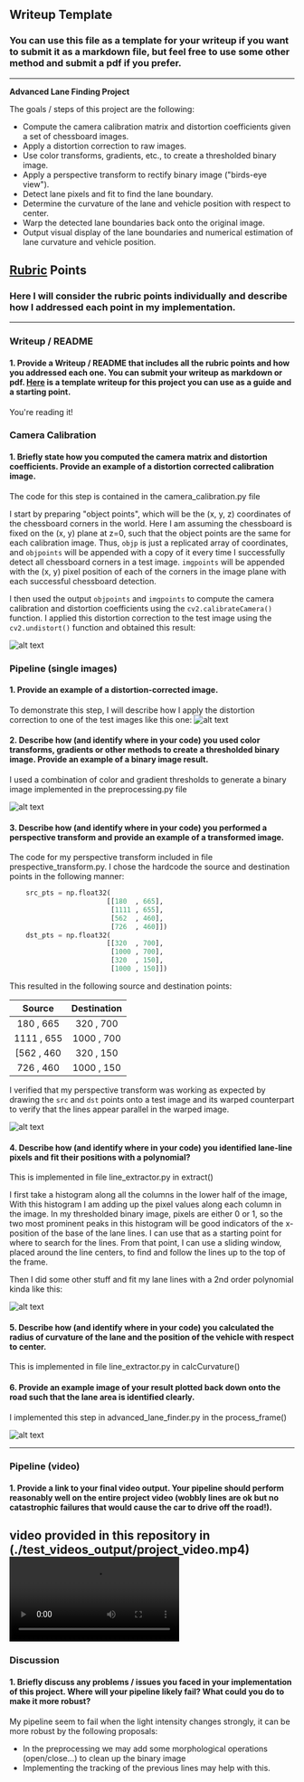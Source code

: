 ## Writeup Template

### You can use this file as a template for your writeup if you want to submit it as a markdown file, but feel free to use some other method and submit a pdf if you prefer.

---

**Advanced Lane Finding Project**

The goals / steps of this project are the following:

* Compute the camera calibration matrix and distortion coefficients given a set of chessboard images.
* Apply a distortion correction to raw images.
* Use color transforms, gradients, etc., to create a thresholded binary image.
* Apply a perspective transform to rectify binary image ("birds-eye view").
* Detect lane pixels and fit to find the lane boundary.
* Determine the curvature of the lane and vehicle position with respect to center.
* Warp the detected lane boundaries back onto the original image.
* Output visual display of the lane boundaries and numerical estimation of lane curvature and vehicle position.

[//]: # (Image References)

[image1]: ./writeup_data/figure_cam_calib.png "Undistorted"
[image2]: ./writeup_data/figure_undistorted_frame.png  "Road Transformed"
[image3]: ./writeup_data/figure_preprocessing.png "Binary Example"
[image4]: ./writeup_data/figure_prespective_transform.png "Warp Example"
[image5]: ./writeup_data/figure_line_extraction.png "Fit Visual"
[image6]: ./writeup_data/figure_output.png "Output"
[video1]: ./test_videos_output/project_video.mp4 "Video"


## [Rubric](https://review.udacity.com/#!/rubrics/571/view) Points

### Here I will consider the rubric points individually and describe how I addressed each point in my implementation.  

---

### Writeup / README

#### 1. Provide a Writeup / README that includes all the rubric points and how you addressed each one.  You can submit your writeup as markdown or pdf.  [Here](https://github.com/udacity/CarND-Advanced-Lane-Lines/blob/master/writeup_template.md) is a template writeup for this project you can use as a guide and a starting point.  

You're reading it!

### Camera Calibration

#### 1. Briefly state how you computed the camera matrix and distortion coefficients. Provide an example of a distortion corrected calibration image.

The code for this step is contained in the camera_calibration.py file

I start by preparing "object points", which will be the (x, y, z) coordinates of the chessboard corners in the world. Here I am assuming the chessboard is fixed on the (x, y) plane at z=0, such that the object points are the same for each calibration image.  Thus, `objp` is just a replicated array of coordinates, and `objpoints` will be appended with a copy of it every time I successfully detect all chessboard corners in a test image.  `imgpoints` will be appended with the (x, y) pixel position of each of the corners in the image plane with each successful chessboard detection.  

I then used the output `objpoints` and `imgpoints` to compute the camera calibration and distortion coefficients using the `cv2.calibrateCamera()` function.  I applied this distortion correction to the test image using the `cv2.undistort()` function and obtained this result: 

![alt text][image1]

### Pipeline (single images)

#### 1. Provide an example of a distortion-corrected image.

To demonstrate this step, I will describe how I apply the distortion correction to one of the test images like this one:
![alt text][image2]

#### 2. Describe how (and identify where in your code) you used color transforms, gradients or other methods to create a thresholded binary image.  Provide an example of a binary image result.

I used a combination of color and gradient thresholds to generate a binary image implemented in the preprocessing.py file

![alt text][image3]

#### 3. Describe how (and identify where in your code) you performed a perspective transform and provide an example of a transformed image.

The code for my perspective transform included in file prespective_transform.py.  I chose the hardcode the source and destination points in the following manner:

```python
    src_pts = np.float32(
                        [[180  , 665],
                         [1111 , 655],
                         [562  , 460],
                         [726  , 460]])
    dst_pts = np.float32(
                        [[320  , 700],
                         [1000 , 700],
                         [320  , 150],
                         [1000 , 150]])
```

This resulted in the following source and destination points:

| Source        | Destination   | 
|:-------------:|:-------------:| 
| 180  , 665      |320  , 700        | 
| 1111 , 655      | 1000 , 700      |
| [562  , 460     | 320  , 150      |
| 726  , 460      |1000 , 150        |

I verified that my perspective transform was working as expected by drawing the `src` and `dst` points onto a test image and its warped counterpart to verify that the lines appear parallel in the warped image.

![alt text][image4]

#### 4. Describe how (and identify where in your code) you identified lane-line pixels and fit their positions with a polynomial?

This is implemented in file line_extractor.py in extract()

I first take a histogram along all the columns in the lower half of the image, With this histogram I am adding up the pixel values along each column in the image. In my thresholded binary image, pixels are either 0 or 1, so the two most prominent peaks in this histogram will be good indicators of the x-position of the base of the lane lines. I can use that as a starting point for where to search for the lines. From that point, I can use a sliding window, placed around the line centers, to find and follow the lines up to the top of the frame.

Then I did some other stuff and fit my lane lines with a 2nd order polynomial kinda like this:

![alt text][image5]

#### 5. Describe how (and identify where in your code) you calculated the radius of curvature of the lane and the position of the vehicle with respect to center.

This is implemented in file line_extractor.py in calcCurvature()

#### 6. Provide an example image of your result plotted back down onto the road such that the lane area is identified clearly.

I implemented this step in advanced_lane_finder.py in the process_frame()

![alt text][image6]

---

### Pipeline (video)

#### 1. Provide a link to your final video output.  Your pipeline should perform reasonably well on the entire project video (wobbly lines are ok but no catastrophic failures that would cause the car to drive off the road!).

video provided in this repository in (./test_videos_output/project_video.mp4)
![alt text][video1]
---

### Discussion

#### 1. Briefly discuss any problems / issues you faced in your implementation of this project.  Where will your pipeline likely fail?  What could you do to make it more robust?


My pipeline seem to fail when the light intensity changes strongly, it can be more robust by the following proposals:

* In the preprocessing we may add some morphological operations (open/close...) to clean up the binary image
* Implementing the tracking of the previous lines may help with this.
